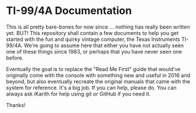 # TI-99/4A Documentation

This is all pretty bare-bones for now since ... nothing has really been
written yet.  BUT!  This repository shall contain a few documents to help you
get started with the fun and quirky vintage computer, the Texas Instruments
TI-99/4A.  We're going to assume here that either you have not actually seen
one of these things since 1983, or perhaps that you have never seen one
before.

Eventually the goal is to replace the "Read Me First" guide that would've
originally come with the console with something new and useful in 2016 and
beyond, but also eventually recreate the original manuals that came with the
system for reference.  It's a big job.  If you can help, please do.  You can
always ask iKarith for help using git or GitHub if you need it.

Thanks!
